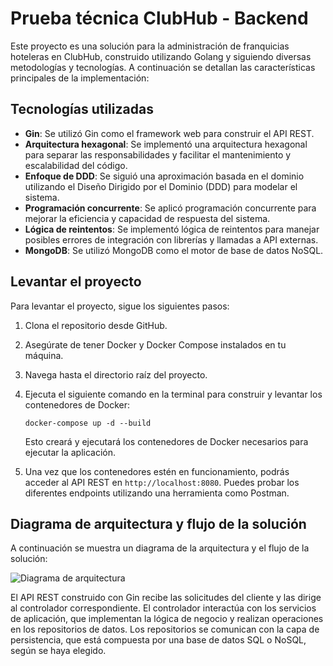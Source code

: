 # Prueba técnica ClubHub - Backend

Este proyecto es una solución para la administración de franquicias hoteleras en ClubHub, construido utilizando Golang y siguiendo diversas metodologías y tecnologías. A continuación se detallan las características principales de la implementación:

## Tecnologías utilizadas

- **Gin**: Se utilizó Gin como el framework web para construir el API REST.
- **Arquitectura hexagonal**: Se implementó una arquitectura hexagonal para separar las responsabilidades y facilitar el mantenimiento y escalabilidad del código.
- **Enfoque de DDD**: Se siguió una aproximación basada en el dominio utilizando el Diseño Dirigido por el Dominio (DDD) para modelar el sistema.
- **Programación concurrente**: Se aplicó programación concurrente para mejorar la eficiencia y capacidad de respuesta del sistema.
- **Lógica de reintentos**: Se implementó lógica de reintentos para manejar posibles errores de integración con librerías y llamadas a API externas.
- **MongoDB**: Se utilizó MongoDB como el motor de base de datos NoSQL.


## Levantar el proyecto

Para levantar el proyecto, sigue los siguientes pasos:

1. Clona el repositorio desde GitHub.

2. Asegúrate de tener Docker y Docker Compose instalados en tu máquina.

3. Navega hasta el directorio raíz del proyecto.

4. Ejecuta el siguiente comando en la terminal para construir y levantar los contenedores de Docker:

   ```
   docker-compose up -d --build
   ```

   Esto creará y ejecutará los contenedores de Docker necesarios para ejecutar la aplicación.

5. Una vez que los contenedores estén en funcionamiento, podrás acceder al API REST en `http://localhost:8080`. Puedes probar los diferentes endpoints utilizando una herramienta como Postman.

## Diagrama de arquitectura y flujo de la solución

A continuación se muestra un diagrama de la arquitectura y el flujo de la solución:

![Diagrama de arquitectura](architecture_diagram.png)

El API REST construido con Gin recibe las solicitudes del cliente y las dirige al controlador correspondiente. El controlador interactúa con los servicios de aplicación, que implementan la lógica de negocio y realizan operaciones en los repositorios de datos. Los repositorios se comunican con la capa de persistencia, que está compuesta por una base de datos SQL o NoSQL, según se haya elegido.






